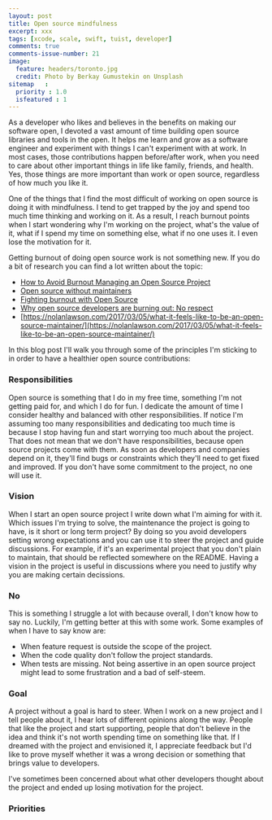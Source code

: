 ```yaml
---
layout: post
title: Open source mindfulness
excerpt: xxx
tags: [xcode, scale, swift, tuist, developer]
comments: true
comments-issue-number: 21
image:
  feature: headers/toronto.jpg
  credit: Photo by Berkay Gumustekin on Unsplash
sitemap   :
  priority : 1.0
  isfeatured : 1
---
```


As a developer who likes and believes in the benefits on making our software open, I devoted a vast amount of time building open source libraries and tools in the open. It helps me learn and grow as a software engineer and experiment with things I can't experiment with at work. In most cases, those contributions happen before/after work, when you need to care about other important things in life like family, friends, and health. Yes, those things are more important than work or open source, regardless of how much you like it.

One of the things that I find the most difficult of working on open source is doing it with mindfulness. I tend to get trapped by the joy and spend too much time thinking and working on it. As a result, I reach burnout points when I start wondering why I'm working on the project, what's the value of it, what if I spend my time on something else, what if no one uses it. I even lose the motivation for it.

Getting burnout of doing open source work is not something new. If you do a bit of research you can find a lot written about the topic:

- [How to Avoid Burnout Managing an Open Source Project](https://thenewstack.io/darker-side-open-source/)
- [Open source without maintainers](https://staltz.com/open-source-without-maintainers.html)
- [Fighting burnout with Open Source](https://medium.com/@oleg008/fighting-burnout-with-open-source-ba87559ad844)
- [Why open source developers are burning out: No respect](https://www.techrepublic.com/article/why-open-source-developers-are-burning-out-no-respect/)
- [https://nolanlawson.com/2017/03/05/what-it-feels-like-to-be-an-open-source-maintainer/](https://nolanlawson.com/2017/03/05/what-it-feels-like-to-be-an-open-source-maintainer/)

In this blog post I'll walk you through some of the principles I'm sticking to in order to have a healthier open source contributions:

### Responsibilities
Open source is something that I do in my free time, something I'm not getting paid for, and which I do for fun. I dedicate the amount of time I consider healthy and balanced with other responsibilities. If notice I'm assuming too many responsibilities and dedicating too much time is because I stop having fun and start worrying too much about the project. That does not mean that we don't have responsibilities, because open source projects come with them. As soon as developers and companies depend on it, they'll find bugs or constraints which they'll need to get fixed and improved. If you don't have some commitment to the project, no one will use it. 

### Vision
When I start an open source project I write down what I'm aiming for with it. Which issues I'm trying to solve, the maintenance the project is going to have, is it short or long term project? By doing so you avoid developers setting wrong expectations and you can use it to steer the project and guide discussions. For example, if it's an experimental project that you don't plain to maintain, that should be reflected somewhere on the README. Having a vision in the project is useful in discussions where you need to justify why you are making certain decissions.

### No
This is something I struggle a lot with because overall, I don't know how to say no. Luckily, I'm getting better at this with some work. Some examples of when I have to say know are:
- When feature request is outside the scope of the project.
- When the code quality don't follow the project standards.
- When tests are missing.
Not being assertive in an open source project might lead to some frustration and a bad of self-steem.

### Goal
A project without a goal is hard to steer. When I work on a new project and I tell people about it, I hear lots of different opinions along the way. People that like the project and start supporting, people that don't believe in the idea and think it's not worth spending time on something like that. If I dreamed with the project and envisioned it, I appreciate feedback but I'd like to prove myself whether it was a wrong decision or something that brings value to developers.

I've sometimes been concerned about what other developers thought about the project and ended up losing motivation for the project.

### Priorities
